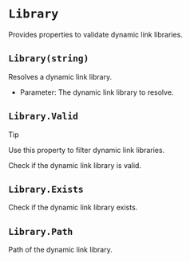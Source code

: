 # `Library`

Provides properties to validate dynamic link libraries.

## `Library(string)`

Resolves a dynamic link library.

- Parameter: The dynamic link library to resolve.

## `Library.Valid`

> [!TIP]
> Use this property to filter dynamic link libraries.

Check if the dynamic link library is valid.

## `Library.Exists`

Check if the dynamic link library exists.

## `Library.Path`

Path of the dynamic link library.